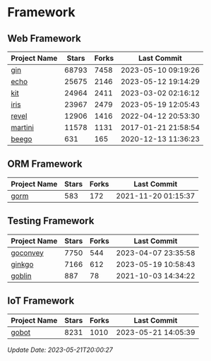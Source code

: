 # Framework

## Web Framework
| Project Name | Stars | Forks | Last Commit |
| ------------ | ----- | ----- | ----------- |
| [gin](https://github.com/gin-gonic/gin) | 68793 | 7458 | 2023-05-10 09:19:26 |
| [echo](https://github.com/labstack/echo) | 25675 | 2146 | 2023-05-12 19:14:29 |
| [kit](https://github.com/go-kit/kit) | 24964 | 2411 | 2023-03-02 02:16:12 |
| [iris](https://github.com/kataras/iris) | 23967 | 2479 | 2023-05-19 12:05:43 |
| [revel](https://github.com/revel/revel) | 12906 | 1416 | 2022-04-12 20:53:30 |
| [martini](https://github.com/go-martini/martini) | 11578 | 1131 | 2017-01-21 21:58:54 |
| [beego](https://github.com/astaxie/beego) | 631 | 165 | 2020-12-13 11:36:23 |

## ORM Framework
| Project Name | Stars | Forks | Last Commit |
| ------------ | ----- | ----- | ----------- |
| [gorm](https://github.com/jinzhu/gorm) | 583 | 172 | 2021-11-20 01:15:37 |

## Testing Framework
| Project Name | Stars | Forks | Last Commit |
| ------------ | ----- | ----- | ----------- |
| [goconvey](https://github.com/smartystreets/goconvey) | 7750 | 544 | 2023-04-07 23:35:58 |
| [ginkgo](https://github.com/onsi/ginkgo) | 7166 | 612 | 2023-05-19 10:58:43 |
| [goblin](https://github.com/franela/goblin) | 887 | 78 | 2021-10-03 14:34:22 |

## IoT Framework
| Project Name | Stars | Forks | Last Commit |
| ------------ | ----- | ----- | ----------- |
| [gobot](https://github.com/hybridgroup/gobot) | 8231 | 1010 | 2023-05-21 14:05:39 |

*Update Date: 2023-05-21T20:00:27*